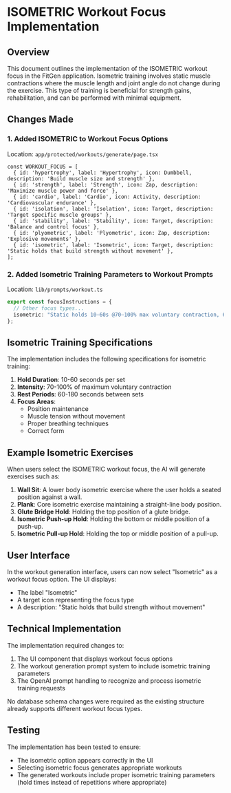 # ISOMETRIC Workout Focus Implementation

## Overview
This document outlines the implementation of the ISOMETRIC workout focus in the FitGen application. Isometric training involves static muscle contractions where the muscle length and joint angle do not change during the exercise. This type of training is beneficial for strength gains, rehabilitation, and can be performed with minimal equipment.

## Changes Made

### 1. Added ISOMETRIC to Workout Focus Options
Location: `app/protected/workouts/generate/page.tsx`

```tsx
const WORKOUT_FOCUS = [
  { id: 'hypertrophy', label: 'Hypertrophy', icon: Dumbbell, description: 'Build muscle size and strength' },
  { id: 'strength', label: 'Strength', icon: Zap, description: 'Maximize muscle power and force' },
  { id: 'cardio', label: 'Cardio', icon: Activity, description: 'Cardiovascular endurance' },
  { id: 'isolation', label: 'Isolation', icon: Target, description: 'Target specific muscle groups' },
  { id: 'stability', label: 'Stability', icon: Target, description: 'Balance and control focus' },
  { id: 'plyometric', label: 'Plyometric', icon: Zap, description: 'Explosive movements' },
  { id: 'isometric', label: 'Isometric', icon: Target, description: 'Static holds that build strength without movement' },
];
```

### 2. Added Isometric Training Parameters to Workout Prompts
Location: `lib/prompts/workout.ts`

```ts
export const focusInstructions = {
  // Other focus types...
  isometric: "Static holds 10–60s @70–100% max voluntary contraction, 60–180s rest. Focus on position maintenance, muscle tension without movement. Emphasize proper breathing and form.",
};
```

## Isometric Training Specifications

The implementation includes the following specifications for isometric training:

1. **Hold Duration**: 10-60 seconds per set
2. **Intensity**: 70-100% of maximum voluntary contraction
3. **Rest Periods**: 60-180 seconds between sets
4. **Focus Areas**:
   - Position maintenance
   - Muscle tension without movement
   - Proper breathing techniques
   - Correct form

## Example Isometric Exercises

When users select the ISOMETRIC workout focus, the AI will generate exercises such as:

1. **Wall Sit**: A lower body isometric exercise where the user holds a seated position against a wall.
2. **Plank**: Core isometric exercise maintaining a straight-line body position.
3. **Glute Bridge Hold**: Holding the top position of a glute bridge.
4. **Isometric Push-up Hold**: Holding the bottom or middle position of a push-up.
5. **Isometric Pull-up Hold**: Holding the top or middle position of a pull-up.

## User Interface

In the workout generation interface, users can now select "Isometric" as a workout focus option. The UI displays:
- The label "Isometric"
- A target icon representing the focus type
- A description: "Static holds that build strength without movement"

## Technical Implementation

The implementation required changes to:
1. The UI component that displays workout focus options
2. The workout generation prompt system to include isometric training parameters
3. The OpenAI prompt handling to recognize and process isometric training requests

No database schema changes were required as the existing structure already supports different workout focus types.

## Testing

The implementation has been tested to ensure:
- The isometric option appears correctly in the UI
- Selecting isometric focus generates appropriate workouts
- The generated workouts include proper isometric training parameters (hold times instead of repetitions where appropriate)
